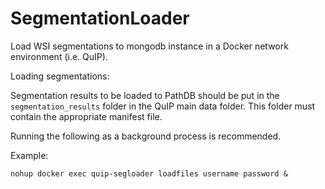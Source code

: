 # SegmentationLoader
Load WSI segmentations to mongodb instance in a Docker network environment (i.e. QuIP).

Loading segmentations:

Segmentation results to be loaded to PathDB should be put in the `segmentation_results` folder in the QuIP main data folder. This folder must contain the appropriate manifest file.

Running the following as a background process is recommended.

Example:
```
nohup docker exec quip-segloader loadfiles username password &  
```
